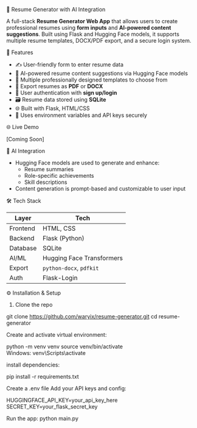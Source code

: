 🧠 Resume Generator with AI Integration

A full-stack **Resume Generator Web App** that allows users to create professional resumes using **form inputs** and **AI-powered content suggestions**. Built using Flask and Hugging Face models, it supports multiple resume templates, DOCX/PDF export, and a secure login system.


🚀 Features

- ✍️ User-friendly form to enter resume data
- 🤖 AI-powered resume content suggestions via Hugging Face models
- 🎨 Multiple professionally designed templates to choose from
- 📄 Export resumes as **PDF** or **DOCX**
- 🔐 User authentication with **sign up/login**
- 🗃️ Resume data stored using **SQLite**
- 🌐 Built with Flask, HTML/CSS
- 🔑 Uses environment variables and API keys securely


🌐 Live Demo

 [Coming Soon]

🧠 AI Integration

- Hugging Face models are used to generate and enhance:
  - Resume summaries
  - Role-specific achievements
  - Skill descriptions
- Content generation is prompt-based and customizable to user input

🛠️ Tech Stack

| Layer      | Tech                    
|------------|-------------------------
| Frontend   | HTML, CSS               
| Backend    | Flask (Python)          
| Database   | SQLite                  
| AI/ML      | Hugging Face Transformers 
| Export     | `python-docx`, `pdfkit`
| Auth       | Flask-Login             


⚙️ Installation & Setup

1. Clone the repo
   
  git clone https://github.com/waryix/resume-generator.git
  cd resume-generator

Create and activate virtual environment:

  python -m venv venv
  source venv/bin/activate  
  Windows: venv\Scripts\activate

install dependencies:

  pip install -r requirements.txt

Create a .env file
Add your API keys and config:

  HUGGINGFACE_API_KEY=your_api_key_here
  SECRET_KEY=your_flask_secret_key

Run the app:
  python main.py
